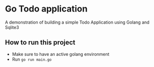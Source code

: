 # Go Todo application 
A demonstration of building a simple Todo Application using Golang and Sqlite3

## How to run this project
- Make sure to have an active golang environment
- Run `go run main.go`